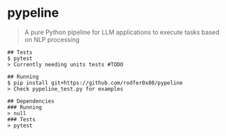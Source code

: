 # pypeline
> A pure Python pipeline for LLM applications to execute tasks based on NLP processing 

````
## Tests
$ pytest
> Currently needing units tests #TODO

## Running 
$ pip install git+https://github.com/rodfer0x80/pypeline
> Check pypeline_test.py for examples

## Dependencies
### Running
> null
### Tests
> pytest
````

